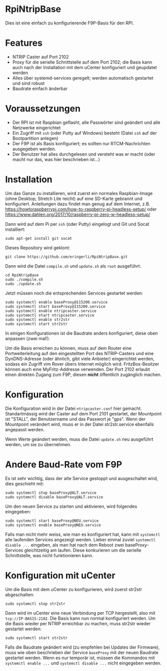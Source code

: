 # RpiNtripBase

Dies ist eine einfach zu konfigurierende F9P-Basis für den RPI.

# Features
* NTRIP Caster auf Port 2102
* Proxy für die serielle Schnittstelle auf dem Port 2102; die Basis kann auch nach der 
  Installation mit dem uCenter konfiguriert und geupdatet werden
* Alles über systemd-services geregelt; werden automatisch gestartet und sind robust
* Baudrate einfach änderbar

# Voraussetzungen

* Der RPI ist mit Raspbian geflasht, alle Passwörter sind geändert und alle Netzwerke eingerichtet
* Ein Zugriff mit `ssh` (oder Putty auf Windows) besteht (Datei `ssh` auf der Bootpartition anlegen)
* Der F9P ist als Basis konfiguriert; es sollten nur RTCM-Nachrichten ausgegeben werden.
* Der Benutzer hat alles durchgelesen und versteht was er macht (oder macht nur das, was hier beschrieben ist...)

# Installation

Um das Ganze zu installieren, wird zuerst ein normales Raspbian-Image (ohne Desktop; Stretch Lite reicht) auf eine SD-Karte
gebrannt und konfiguriert. Anleitungen dazu findet man genug auf dem Internet, 
z.B. https://howtoraspberrypi.com/how-to-raspberry-pi-headless-setup/ oder https://www.dahlen.org/2017/10/raspberry-pi-zero-w-headless-setup/

Dann wird auf dem Pi per `ssh` (oder Putty)  eingelogt und Git und Socat installiert:
```
sudo apt-get install git socat
```

Dieses Repository wird geklont:
```
git clone https://github.com/eringerli/RpiNtripBase.git
```

Dann wird die Datei `compile.sh` und `update.sh` als `root` ausgeführt:
```
cd RpiNtripBase
sudo ./compile.sh
sudo ./update.sh
```

Jetzt müssen noch die entsprechenden Services gestartet werden:
```
sudo systemctl enable baseProxy@115200.service
sudo systemctl start baseProxy@115200.service
sudo systemctl enable ntripcaster.service
sudo systemctl start ntripcaster.service
sudo systemctl enable str2str
sudo systemctl start str2str
```

In einigen Konfigurationen ist die Baudrate anders konfiguriert, diese oben anpassen (zwei mal!).

Um die Basis erreichen zu können, muss auf dem Router eine Portweiterleitung auf den eingestellten
Port des NTRIP-Casters und eine DynDNS-Adresse (oder ähnlich, gibt viele Anbieter) eingerichtet werden,
sodass ein Zugriff vim Rover übers Internet möglich wird. FritzBox-Besitzer können auch eine MyFritz-Addresse
verwenden. Der Port 2102 erlaubt einen direkten Zugang zum F9P, diesen **nicht** öffentlich zugänglich machen.

# Konfiguration
Die Konfiguration wird in der Datei `ntripcaster.conf` hier gemacht. Standartmässig wird der
Caster auf dem Port 2101 gestartet, der Mountpoint ist "STALL", der Benutzername und
das Passwort je "gps". Wenn der Mountpoint verändert wird, muss er in der Datei 
str2str.service ebenfalls angepasst werden.

Wenn Werte geändert werden, muss die Datei `update.sh` neu  ausgeführt werden, um sie zu übernehmen.

# Andere Baud-Rate vom F9P
Es ist sehr wichtig, dass der alte Service gestoppt und ausgeschaltet wird, dies geschieht mit:
```
sudo systemctl stop baseProxy@ALT.service
sudo systemctl disable baseProxy@ALT.service
```

Um den neuen Service zu starten und aktivieren, wird folgendes eingegeben:
```
sudo systemctl start baseProxy@NEU.service
sudo systemctl enable baseProxy@NEU.service
```

Falls man nicht mehr weiss, wie man es konfiguriert hat, kann mit `systemctl` alle laufenden Services angezeigt werden.
Lieber einmal zuviel `systemctl disable ...` eingeben, als man hat nach dem Reboot zwei baseProxy-Services gleichtzeitig
am laufen. Diese konkurieren um die serielle Schnittstelle, was nicht funktionieren kann.

# Konfiguration mit uCenter

Um die Basis mit dem uCenter zu konfigurieren, wird zuerst str2str abgeschalten:
```
sudo systemctl stop str2str
```

Dann wird im uCenter eine neue Verbindung per TCP hergestellt, also mit `tcp://IP-BASIS:2102`. Die Basis kann nun normal konfiguriert werden.
Um die Basis wieder per NTRIP erreichbar zu machen, muss str2str wieder gestartet werden:
```
sudo systemctl start str2str
```

Falls die Baudrate geändert wird (zu empfehlen bei Updates der Firmware), muss wie oben beschrieben der Service `baseProxy` mit der
neuen Baudrate gestartet werden. Wenn es nur temporär ist, müssen die Kommandos mit `systemctl enable ...` und `systemctl disable ...`
nicht eingegeben werden.
